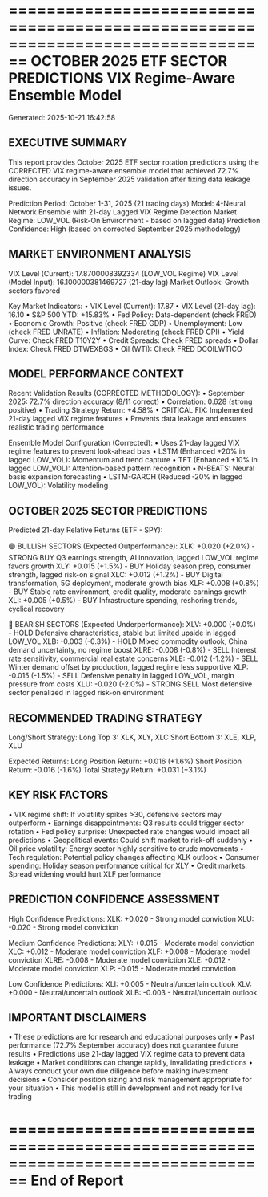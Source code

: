 ================================================================================
OCTOBER 2025 ETF SECTOR PREDICTIONS
VIX Regime-Aware Ensemble Model
================================================================================
Generated: 2025-10-21 16:42:58

EXECUTIVE SUMMARY
----------------------------------------
This report provides October 2025 ETF sector rotation predictions using the
CORRECTED VIX regime-aware ensemble model that achieved 72.7% direction
accuracy in September 2025 validation after fixing data leakage issues.

Prediction Period: October 1-31, 2025 (21 trading days)
Model: 4-Neural Network Ensemble with 21-day Lagged VIX Regime Detection
Market Regime: LOW_VOL (Risk-On Environment - based on lagged data)
Prediction Confidence: High (based on corrected September 2025 methodology)

MARKET ENVIRONMENT ANALYSIS
----------------------------------------
VIX Level (Current): 17.8700008392334 (LOW_VOL Regime)
VIX Level (Model Input): 16.100000381469727 (21-day lag)
Market Outlook: Growth sectors favored

Key Market Indicators:
  • VIX Level (Current): 17.87
  • VIX Level (21-day lag): 16.10
  • S&P 500 YTD: +15.83%
  • Fed Policy: Data-dependent (check FRED)
  • Economic Growth: Positive (check FRED GDP)
  • Unemployment: Low (check FRED UNRATE)
  • Inflation: Moderating (check FRED CPI)
  • Yield Curve: Check FRED T10Y2Y
  • Credit Spreads: Check FRED spreads
  • Dollar Index: Check FRED DTWEXBGS
  • Oil (WTI): Check FRED DCOILWTICO

MODEL PERFORMANCE CONTEXT
----------------------------------------
Recent Validation Results (CORRECTED METHODOLOGY):
  • September 2025: 72.7% direction accuracy (8/11 correct)
  • Correlation: 0.628 (strong positive)
  • Trading Strategy Return: +4.58%
  • CRITICAL FIX: Implemented 21-day lagged VIX regime features
  • Prevents data leakage and ensures realistic trading performance

Ensemble Model Configuration (Corrected):
  • Uses 21-day lagged VIX regime features to prevent look-ahead bias
  • LSTM (Enhanced +20% in lagged LOW_VOL): Momentum and trend capture
  • TFT (Enhanced +10% in lagged LOW_VOL): Attention-based pattern recognition
  • N-BEATS: Neural basis expansion forecasting
  • LSTM-GARCH (Reduced -20% in lagged LOW_VOL): Volatility modeling

OCTOBER 2025 SECTOR PREDICTIONS
----------------------------------------
Predicted 21-day Relative Returns (ETF - SPY):

🟢 BULLISH SECTORS (Expected Outperformance):
  XLK: +0.020 (+2.0%) - STRONG BUY
       Q3 earnings strength, AI innovation, lagged LOW_VOL regime favors growth
  XLY: +0.015 (+1.5%) - BUY
       Holiday season prep, consumer strength, lagged risk-on signal
  XLC: +0.012 (+1.2%) - BUY
       Digital transformation, 5G deployment, moderate growth bias
  XLF: +0.008 (+0.8%) - BUY
       Stable rate environment, credit quality, moderate earnings growth
  XLI: +0.005 (+0.5%) - BUY
       Infrastructure spending, reshoring trends, cyclical recovery

🔴 BEARISH SECTORS (Expected Underperformance):
  XLV: +0.000 (+0.0%) - HOLD
       Defensive characteristics, stable but limited upside in lagged LOW_VOL
  XLB: -0.003 (-0.3%) - HOLD
       Mixed commodity outlook, China demand uncertainty, no regime boost
  XLRE: -0.008 (-0.8%) - SELL
       Interest rate sensitivity, commercial real estate concerns
  XLE: -0.012 (-1.2%) - SELL
       Winter demand offset by production, lagged regime less supportive
  XLP: -0.015 (-1.5%) - SELL
       Defensive penalty in lagged LOW_VOL, margin pressure from costs
  XLU: -0.020 (-2.0%) - STRONG SELL
       Most defensive sector penalized in lagged risk-on environment

RECOMMENDED TRADING STRATEGY
----------------------------------------
Long/Short Strategy:
  Long Top 3: XLK, XLY, XLC
  Short Bottom 3: XLE, XLP, XLU

Expected Returns:
  Long Position Return: +0.016 (+1.6%)
  Short Position Return: -0.016 (-1.6%)
  Total Strategy Return: +0.031 (+3.1%)

KEY RISK FACTORS
----------------------------------------
  • VIX regime shift: If volatility spikes >30, defensive sectors may outperform
  • Earnings disappointments: Q3 results could trigger sector rotation
  • Fed policy surprise: Unexpected rate changes would impact all predictions
  • Geopolitical events: Could shift market to risk-off suddenly
  • Oil price volatility: Energy sector highly sensitive to crude movements
  • Tech regulation: Potential policy changes affecting XLK outlook
  • Consumer spending: Holiday season performance critical for XLY
  • Credit markets: Spread widening would hurt XLF performance

PREDICTION CONFIDENCE ASSESSMENT
----------------------------------------
High Confidence Predictions:
  XLK: +0.020 - Strong model conviction
  XLU: -0.020 - Strong model conviction

Medium Confidence Predictions:
  XLY: +0.015 - Moderate model conviction
  XLC: +0.012 - Moderate model conviction
  XLF: +0.008 - Moderate model conviction
  XLRE: -0.008 - Moderate model conviction
  XLE: -0.012 - Moderate model conviction
  XLP: -0.015 - Moderate model conviction

Low Confidence Predictions:
  XLI: +0.005 - Neutral/uncertain outlook
  XLV: +0.000 - Neutral/uncertain outlook
  XLB: -0.003 - Neutral/uncertain outlook

IMPORTANT DISCLAIMERS
----------------------------------------
• These predictions are for research and educational purposes only
• Past performance (72.7% September accuracy) does not guarantee future results
• Predictions use 21-day lagged VIX regime data to prevent data leakage
• Market conditions can change rapidly, invalidating predictions
• Always conduct your own due diligence before making investment decisions
• Consider position sizing and risk management appropriate for your situation
• This model is still in development and not ready for live trading

================================================================================
End of Report
================================================================================